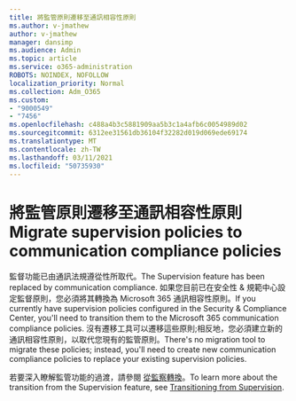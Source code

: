 ```yaml
---
title: 將監管原則遷移至通訊相容性原則
ms.author: v-jmathew
author: v-jmathew
manager: dansimp
ms.audience: Admin
ms.topic: article
ms.service: o365-administration
ROBOTS: NOINDEX, NOFOLLOW
localization_priority: Normal
ms.collection: Adm_O365
ms.custom:
- "9000549"
- "7456"
ms.openlocfilehash: c488a4b3c5881909aa5b3c1a4afb6c0054989d02
ms.sourcegitcommit: 6312ee31561db36104f32282d019d069ede69174
ms.translationtype: MT
ms.contentlocale: zh-TW
ms.lasthandoff: 03/11/2021
ms.locfileid: "50735930"
---
```

# <a name="migrate-supervision-policies-to-communication-compliance-policies"></a><span data-ttu-id="37729-102">將監管原則遷移至通訊相容性原則</span><span class="sxs-lookup"><span data-stu-id="37729-102">Migrate supervision policies to communication compliance policies</span></span>

<span data-ttu-id="37729-103">監督功能已由通訊法規遵從性所取代。</span><span class="sxs-lookup"><span data-stu-id="37729-103">The Supervision feature has been replaced by communication compliance.</span></span> <span data-ttu-id="37729-104">如果您目前已在安全性 & 規範中心設定監督原則，您必須將其轉換為 Microsoft 365 通訊相容性原則。</span><span class="sxs-lookup"><span data-stu-id="37729-104">If you currently have supervision policies configured in the Security & Compliance Center, you'll need to transition them to the Microsoft 365 communication compliance policies.</span></span> <span data-ttu-id="37729-105">沒有遷移工具可以遷移這些原則;相反地，您必須建立新的通訊相容性原則，以取代您現有的監管原則。</span><span class="sxs-lookup"><span data-stu-id="37729-105">There's no migration tool to migrate these policies; instead, you'll need to create new communication compliance policies to replace your existing supervision policies.</span></span>

<span data-ttu-id="37729-106">若要深入瞭解監管功能的過渡，請參閱 [從監察轉換](https://go.microsoft.com/fwlink/?linkid=2128750)。</span><span class="sxs-lookup"><span data-stu-id="37729-106">To learn more about the transition from the Supervision feature, see [Transitioning from Supervision](https://go.microsoft.com/fwlink/?linkid=2128750).</span></span>
